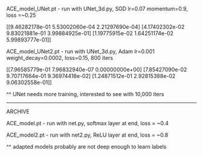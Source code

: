 ACE_model_UNet.pt - run with UNet_3d.py, SGD lr=0.07 momentum=0.9, loss =~0.25

[[9.46282178e-01 5.53002060e-04 2.21297690e-04]
 [4.17402302e-02 9.83021881e-01 3.99884925e-01]
 [1.19775915e-02 1.64251174e-02 5.99893777e-01]]

ACE_model_UNet2.pt - run with UNet_3d.py, Adam lr=0.001 weight_decay=0.0002, loss=0.15, 800 iters

[[7.96585779e-01 7.96832940e-07 0.00000000e+00]
 [7.85427090e-02 9.70717664e-01 9.36974418e-02]
 [1.24871512e-01 2.92815388e-02 9.06302558e-01]]

^^ UNet needs more training, interested to see with 10,000 iters

___

ARCHIVE

ACE_model.pt - run with net.py, softmax layer at end, loss = ~0.4

ACE_model2.pt - run with net2.py, ReLU layer at end, loss = ~0.8

^^ adapted models probably are not deep enough to learn labels
